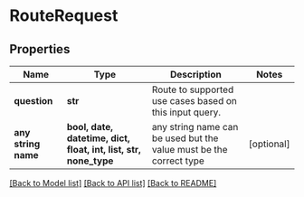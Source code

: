 # RouteRequest


## Properties
Name | Type | Description | Notes
------------ | ------------- | ------------- | -------------
**question** | **str** | Route to supported use cases based on this input query. | 
**any string name** | **bool, date, datetime, dict, float, int, list, str, none_type** | any string name can be used but the value must be the correct type | [optional]

[[Back to Model list]](../README.md#documentation-for-models) [[Back to API list]](../README.md#documentation-for-api-endpoints) [[Back to README]](../README.md)


